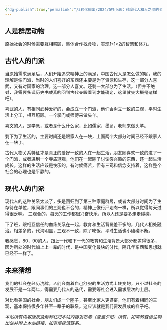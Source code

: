 ```yaml
---
{"dg-publish":true,"permalink":"/3转化输出/2024/5月小满：对现代人和人之间的关系一些想法/","metatags":"门派，人和人的关系，社会关系","tags":["思考"],"noteIcon":"1","created":"2024-05-20T20:47:00","updated":"2025-09-13T16:51"}
---
```


## 人是群居动物
原始社会的时候需要互相照顾，集体合作找食物，实现1+1>2的智慧和体力。

## 古代人的门派
当原始需求满足后，人们开始追求精神上的满足，中国古代人是怎么做的呢，我的理解是像门派，当时的人们喜好的东西还主要是为了资源和生存，这一部分人喜武，又有对国家的治理，这一部分人喜文。还剩一大部分为了生活。（但并不绝对，我需要多读历史书或真的回到古代亲眼看到才能确定，这里就先大概是这样吧）。

喜武的人，有相同武种爱好的，会成立一个门派，他们会树立一致的三观，平时生活上分工，相互照顾。一个掌门或师傅来做头羊。

喜文的人，是学派，或者是什么什么家，比如儒家，墨家，老师来做头羊。

剩下为了生活的，主要时间还是跟家人在一块，上面两个大部分时间已经不跟家人在一块了。

古代人物关系特征才是真正的爱好一致的人在一起生活，朋友圈喜欢一致的进了一个门派，或者进到一个寺庙道观，他们在一起除了讨论感兴趣的东西，还一起生活成长。这样的生活应该是快乐的，有时候痛苦，但有三观和信念支持着，这样整个社会的心理也是平静的。

## 现代人的门派
现代人的这种关系太淡了，多是回归到了第三种家庭群居，或者大部分时间为了生存待在单位，跟同事们的三观也不合的，精神上像行尸走肉一样，所以觉得每天过得很乏味。
三观合的，每天的工作都很兴奋快乐，所以人还是要多走走碰碰。

下了班，跟相互信任的血缘关系在一起，教育和生活背景差不多的，几代人相处融洽。相差多的，代沟明显，三观不一致，除了吃饭，平时生活也小磕碰不断。

我感觉，80，90的人，跟上一代和下一代的教育和生活背景大部分都差得很多，因为所处的时代加上上一辈的时代，是中国变化最块的时代，隔几年东西和思想就已经不一样了。

## 未来猜想
我们的社会在经历洗牌，人们会向着自己舒服的生活方式上转变的，只不过社会的发展不是一年两年，得需要几代人的迭代，需要等社会进入需求层次的上层。

对比看美国的社会，朋友们成一个圈子，甚至比家人更紧密，他们有着相同的三观，基本保持很多年甚至一辈子的联系。这应该就是我们要发展成的样子吧。




<div class="transclusion internal-embed is-loaded"><div class="markdown-embed">




*本站所有内容版权及解释权归本站内容发布者（夏至夕阳）所有，如需转载请注明出处并附上本站链接，如有侵权请联系。*


</div></div>

